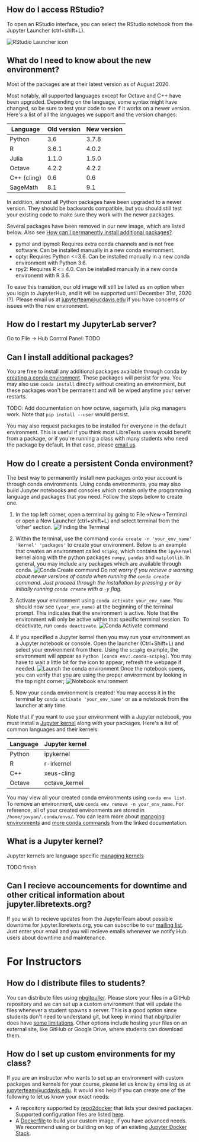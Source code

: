 ## How do I access RStudio?

To open an RStudio interface, you can select the RStudio notebook from the Jupyter Launcher (ctrl+shift+L).

![RStudio Launcher icon](RStudio-launcher.png)

## What do I need to know about the new environment?

Most of the packages are at their latest version as of August 2020.

Most notably, all supported languages except for Octave and C++ have been upgraded. Depending on the language, some syntax might have changed, so be sure to test your code to see if it works on a newer version. Here's a list of all the languages we support and the version changes:

| Language | Old version | New version |
| - | - | - |
| Python | 3.6 | 3.7.8 |
| R | 3.6.1 | 4.0.2 |
| Julia | 1.1.0 | 1.5.0 |
| Octave | 4.2.2 | 4.2.2 |
| C++ (cling) | 0.6 | 0.6 |
| SageMath | 8.1 | 9.1 |

In addition, almost all Python packages have been upgraded to a newer version. They should be backwards compatible, but you should still test your existing code to make sure they work with the newer packages.

Several packages have been removed in our new image, which are listed below. Also see [How can I permanently install additional packages?]().

- pymol and ipymol: Requires extra conda channels and is not free software. Can be installed manually in a new conda environment.
- opty: Requires Python <=3.6. Can be installed manually in a new conda environment with Python 3.6.
- rpy2: Requires R <= 4.0. Can be installed manually in a new conda environemt with R 3.6.

To ease this transition, our old image will still be listed as an option when you login to JupyterHub, and it will be supported until December 31st, 2020 (?). Please email us at [jupyterteam@ucdavis.edu](mailto:jupyterteam@ucdavis.edu) if you have concerns or issues with the new environment.

## How do I restart my JupyterLab server?

Go to File -> Hub Control Panel: TODO

## Can I install additional packages?

You are free to install any additional packages available through conda by [creating a conda environment](#how-do-i-create-a-persistent-conda-environment). These packages will persist for you. You may also use `conda install` directly without creating an environment, but these packages won't be permanent and will be wiped anytime your server restarts.

TODO: Add documentation on how octave, sagemath, julia pkg managers work. Note that `pip install --user` would persist.

You may also request packages to be installed for everyone in the default environment. This is useful if you think most LibreTexts users would benefit from a package, or if you're running a class with many students who need the package by default. In that case, please [email us](mailto:jupyterteam@ucdavis.edu).

## How do I create a persistent Conda environment?

The best way to permanently install new packages onto your account is through conda environments. Using conda environments, you may also build Jupyter notebooks and consoles which contain only the programming language and packages that you need. Follow the steps below to create one.

1. In the top left corner, open a terminal by going to File->New->Terminal or open a New Launcher (ctrl+shift+L) and select terminal from the 'other' section.
![Finding the Terminal](terminal.png)

2. Within the terminal, use the command `conda create -n 'your_env_name' 'kernel' 'packages'` to create your environment.
  Below is an example that creates an environment called `scipkg`, which contains the `ipykernel` kernel along with the python packages `numpy`, `pandas` and `matplotlib`. In general, you may include any packages which are available through conda.
  ![Conda Create command](conda-create.png)
  *Do not worry if you recieve a warning about newer versions of conda when running the `conda create` command. Just proceed through the installation by pressing `y` or by initially running `conda create` with a `-y` flag.*

3. Activate your environment using `conda activate your_env_name`. You should now see `(your_env_name)` at the beginning of the terminal prompt. This indicates that the environment is active. Note that the environment will only be active within that specific terminal session. To deactivate, run `conda deactivate`.
  ![Conda Activate command](conda-activate.png)

4. If you specified a Jupyter kernel then you may run your environment as a Jupyter notebook or console. Open the launcher (Ctrl+Shift+L) and select your environment from there. Using the `scipkg` example, the environment will appear as `Python [conda env:.conda-scipkg]`. You may have to wait a little bit for the icon to appear; refresh the webpage if needed.
  ![Launch the conda environment](env-launcher.png)
  Once the notebook opens, you can verify that you are using the proper environment by looking in the top right corner;
  ![Notebook environment](notebook.png) 

5. Now your conda environment is created! You may access it in the terminal by `conda activate 'your_env_name'` or as a notebook from the launcher at any time. 

Note that if you want to use your environment with a Jupyter notebook, you must install a [Jupyter kernel](#what-is-a-jupyter-kernel) along with your packages. Here's a list of common languages and their kernels:

| Language | Jupyter kernel |
| - | - |
| Python | ipykernel |
| R | r-irkernel |
| C++ | xeus-cling |
| Octave | octave_kernel |

You may view all your created conda environments using `conda env list`. To remove an environment, use `conda env remove -n your_env_name`. For reference, all of your created environments are stored in `/home/jovyan/.conda/envs/`. You can learn more about [managing environments](https://docs.conda.io/projects/conda/en/latest/user-guide/tasks/manage-environments.html) and [more conda commands](https://docs.conda.io/projects/conda/en/latest/commands.html) from the linked documentation.

## What is a Jupyter kernel?

Jupyter kernels are language specific [managing kernels](https://jupyterlab.readthedocs.io/en/stable/user/running.html)

TODO finish

## Can I recieve accouncements for downtime and other critical information about jupyter.libretexts.org?

If you wish to recieve updates from the JupyterTeam about possible downtime for jupyter.libretexts.org, you can subscribe to our [mailing list](https://lists.ucdavis.edu/sympa/subscribe/flock-announce). Just enter your email and you will recieve emails whenever we notify Hub users about downtime and maintenance.

# For Instructors

## How do I distribute files to students?

You can distribute files using [nbgitpuller](https://jupyterhub.github.io/nbgitpuller/index.html). Please store your files in a GitHub repository and we can set up a custom environment that will update the files whenever a student spawns a server. This is a good option since students don't need to understand git, but keep in mind that nbgitpuller does have [some limitations](https://jupyterhub.github.io/nbgitpuller/topic/automatic-merging.html). Other options include hosting your files on an external site, like GitHub or Google Drive, where students can download them.

## How do I set up custom environments for my class?

If you are an instructor who wants to set up an environment with custom packages and kernels for your course, please let us know by emailing us at jupyterteam@ucdavis.edu. It would also help if you can create one of the following to let us know your exact needs:

- A repository supported by [repo2docker](https://repo2docker.readthedocs.io/) that lists your desired packages. Supported configuration files are listed [here](https://repo2docker.readthedocs.io/en/latest/config_files.html).
- A [Dockerfile](https://docs.docker.com/engine/reference/builder/) to build your custom image, if you have advanced needs. We recommend using or building on top of an existing [Jupyter Docker Stack](https://jupyter-docker-stacks.readthedocs.io/en/latest/index.html).
